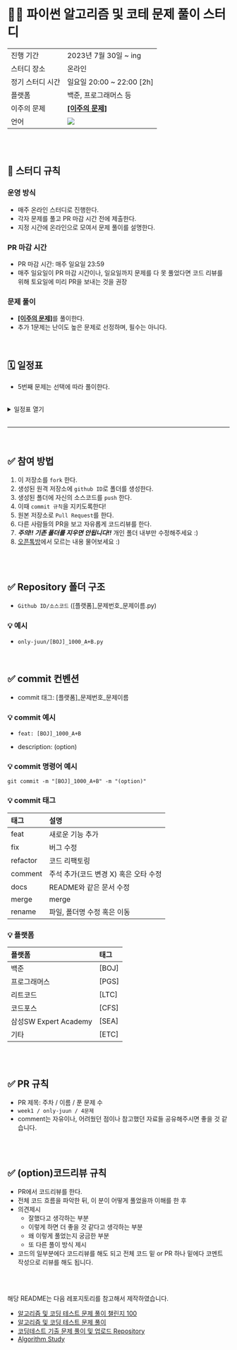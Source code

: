 # 🧑‍💻 파이썬 알고리즘 및 코테 문제 풀이 스터디
<table>
  <tr>
    <td>진행 기간</td>
    <td>2023년 7월 30일 ~ ing </td>
  </tr>
  <tr>
    <td>스터디 장소</td>
    <td>온라인</td>
  </tr>
  <tr>
    <td>정기 스터디 시간</td>
    <td>일요일 20:00 ~ 22:00 [2h] </a></td>
  </tr>
  <tr>
    <td>플랫폼</td>
    <td>백준, 프로그래머스 등</td>
  </tr>
  <tr>
    <td>이주의 문제</td>
    <td><a href="https://github.com/PythonAlgoStudy/Algo_Study/blob/main/picked.md"><b>[이주의 문제]</b></td>
  </tr>
  <tr>
    <td>언어</td>
    <td>
        <img src="https://img.shields.io/badge/Python-3776AB?style=for-the-badge&logo=python&logoColor=white">
    </td>
  </tr>
</table>


<br />
<br />

## 📌 스터디 규칙

### 운영 방식

- 매주 온라인 스터디로 진행한다.
- 각자 문제를 풀고 PR 마감 시간 전에 제출한다.
- 지정 시간에 온라인으로 모여서 문제 풀이를 설명한다.

### PR 마감 시간

- PR 마감 시간: 매주 일요일 23:59
- 매주 일요일이 PR 마감 시간이나, 일요일까지 문제를 다 못 풀었다면 코드 리뷰를 위해 토요일에 미리 PR을 보내는 것을 권장

### 문제 풀이
- <a href="https://github.com/PythonAlgoStudy/Algo_Study/blob/main/picked.md"><b>[이주의 문제]</b></a>를 풀이한다.
- 추가 1문제는 난이도 높은 문제로 선정하며, 필수는 아니다.
<br/>

## 🗓 일정표
- 5번째 문제는 선택에 따라 풀이한다.
<br>
<details>
  <summary>일정표 열기</summary>

 
| 주차 | 날짜 | 문제 유형 | 문제번호 | 문제 | 난이도 | 비고 |
|:---:|:---:|:---:|:---:|:---:|:---:|:---:|
| week8 | 23.09.11 ~ 23.09.17 | 이분 탐색 <br> 문자열 <br> 시뮬레이션 <br> 그래프 이론 <br>| [7795](https://www.acmicpc.net/problem/7795) <br> [9935](https://www.acmicpc.net/problem/9935) <br> [13460](https://www.acmicpc.net/problem/13460) <br> [3197](https://www.acmicpc.net/problem/3197) <br> | <p align=left> [먹을 것인가 먹힐 것인가](https://www.acmicpc.net/problem/7795) <br> [문자열 폭발](https://www.acmicpc.net/problem/9935) <br> [구슬 탈출 2](https://www.acmicpc.net/problem/13460) <br> [백조의 호수](https://www.acmicpc.net/problem/3197) <br> | <img height="20px" width="25px" src="https://static.solved.ac/tier_small/8.svg"/> <br> <img height="20px" width="25px" src="https://static.solved.ac/tier_small/12.svg"/> <br> <img height="20px" width="25px" src="https://static.solved.ac/tier_small/15.svg"/> <br> <img height="20px" width="25px" src="https://static.solved.ac/tier_small/16.svg"/> <br> | <br><br><br><br> |
| week7 | 23.09.04 ~ 23.09.10 | 복습 주간 | | | | |
| week6 | 23.08.28 ~ 23.09.03 | DP <br> 구현 <br> 누적합 <br> 브루트포스 <br> 그래프 <br> 이분탐색 <br>| [1010](https://www.acmicpc.net/problem/1010) <br> [2615](https://www.acmicpc.net/problem/2615) <br> [3020](https://www.acmicpc.net/problem/3020) <br> [15684](https://www.acmicpc.net/problem/15684) <br> [1162](https://www.acmicpc.net/problem/1162) <br> [14003](https://www.acmicpc.net/problem/14003) <br> | <p align=left> [다리 놓기](https://www.acmicpc.net/problem/1010) <br> [오목](https://www.acmicpc.net/problem/2615) <br> [개똥벌레](https://www.acmicpc.net/problem/3020) <br> [사다리 조작](https://www.acmicpc.net/problem/15684) <br> [도로포장](https://www.acmicpc.net/problem/1162) <br> [가장 긴 증가하는 부분수열5](https://www.acmicpc.net/problem/14003) <br> | <img height="20px" width="25px" src="https://static.solved.ac/tier_small/6.svg"/> <br> <img height="20px" width="25px" src="https://static.solved.ac/tier_small/10.svg"/> <br> <img height="20px" width="25px" src="https://static.solved.ac/tier_small/12.svg"/> <br> <img height="20px" width="25px" src="https://static.solved.ac/tier_small/14.svg"/> <br> <img height="20px" width="25px" src="https://static.solved.ac/tier_small/15.svg"/> <br> <img height="20px" width="25px" src="https://static.solved.ac/tier_small/16.svg"/> <br>| <br><br><br><br> |
| week5 | 23.08.21 ~ 23.08.27 | 그래프 <br> 시뮬레이션 <br> 누적합 <br> 백트래킹 <br> DP <br>| [10472](https://www.acmicpc.net/problem/10472) <br> [14503](https://www.acmicpc.net/problem/14503) <br> [10800](https://www.acmicpc.net/problem/10800) <br> [12100](https://www.acmicpc.net/problem/12100) <br> [1328](https://www.acmicpc.net/problem/1328) <br> | <p align=left> [십자뒤집기](https://www.acmicpc.net/problem/10472) <br> [로봇 청소기](https://www.acmicpc.net/problem/14503) <br> [컬러볼](https://www.acmicpc.net/problem/10800) <br> [2048](https://www.acmicpc.net/problem/12100) <br> [고층빌딩](https://www.acmicpc.net/problem/1328) <br> | <img height="20px" width="25px" src="https://static.solved.ac/tier_small/11.svg"/> <br> <img height="20px" width="25px" src="https://static.solved.ac/tier_small/11.svg"/> <br> <img height="20px" width="25px" src="https://static.solved.ac/tier_small/14.svg"/> <br> <img height="20px" width="25px" src="https://static.solved.ac/tier_small/14.svg"/> <br> <img height="20px" width="25px" src="https://static.solved.ac/tier_small/16.svg"/> <br>| <br><br><br><br> |
| week4 | 23.08.14 ~ 23.08.20 | 이분탐색 <br> 투포인터 <br> DP <br> 시뮬레이션 <br>| [2343](https://www.acmicpc.net/problem/2343) <br> [2470](https://www.acmicpc.net/problem/2470) <br> [4811](https://www.acmicpc.net/problem/4811) <br> [13459](https://www.acmicpc.net/problem/13459) <br>| <p align=left> [기타 레슨](https://www.acmicpc.net/problem/2343) <br> [두 용액](https://www.acmicpc.net/problem/2470) <br> [알약](https://www.acmicpc.net/problem/4811) <br> [구슬 탈출](https://www.acmicpc.net/problem/13459) <br> | <img height="20px" width="25px" src="https://static.solved.ac/tier_small/10.svg"/> <br> <img height="20px" width="25px" src="https://static.solved.ac/tier_small/11.svg"/> <br> <img height="20px" width="25px" src="https://static.solved.ac/tier_small/11.svg"/> <br> <img height="20px" width="25px" src="https://static.solved.ac/tier_small/15.svg"/> <br>| <br><br><br><br> |
| week3 | 23.08.07 ~ 23.08.13 | 문자열 <br> 그리디 <br> 구현 <br> 그리디 <br>| [5525](https://www.acmicpc.net/problem/5525) <br> [1931](https://www.acmicpc.net/problem/1931) <br> [14500](https://www.acmicpc.net/problem/14500) <br> [1202](https://www.acmicpc.net/problem/1202) <br>| <p align=left> [IOIOI](https://www.acmicpc.net/problem/5525) <br> [회의실 배정](https://www.acmicpc.net/problem/1931) <br> [테트로미노](https://www.acmicpc.net/problem/14500) <br> [보석도둑](https://www.acmicpc.net/problem/1202) <br> | <img height="20px" width="25px" src="https://static.solved.ac/tier_small/10.svg"/> <br> <img height="20px" width="25px" src="https://static.solved.ac/tier_small/10.svg"/> <br> <img height="20px" width="25px" src="https://static.solved.ac/tier_small/12.svg"/> <br> <img height="20px" width="25px" src="https://static.solved.ac/tier_small/14.svg"/> <br>| <br><br><br><br> |
| week2 | 23.07.31 ~ 23.08.06 | 그래프 탐색 | [2468](https://www.acmicpc.net/problem/2468) <br> [1389](https://www.acmicpc.net/problem/1389) <br> [2206](https://www.acmicpc.net/problem/2206) <br> [1103](https://www.acmicpc.net/problem/1103) <br>| <p align=left> [안전 영역](https://www.acmicpc.net/problem/2468) <br> [케빈 베이컨의 6단계 법칙](https://www.acmicpc.net/problem/1389) <br> [벽 부수고 이동하기](https://www.acmicpc.net/problem/2206) <br> [게임](https://www.acmicpc.net/problem/1103) <br> | <img height="20px" width="25px" src="https://static.solved.ac/tier_small/10.svg"/> <br> <img height="20px" width="25px" src="https://static.solved.ac/tier_small/10.svg"/> <br> <img height="20px" width="25px" src="https://static.solved.ac/tier_small/13.svg"/> <br> <img height="20px" width="25px" src="https://static.solved.ac/tier_small/14.svg"/> <br>| <br><br><br><br> |
| week1 | 23.07.28 ~ 23.07.30 | 그래프 탐색 | [7576](https://www.acmicpc.net/problem/7576) <br> [16918](https://www.acmicpc.net/problem/16918) <br> |<p align=left> [토마토](https://www.acmicpc.net/problem/7576) <br> [봄버맨](https://www.acmicpc.net/problem/16918) <br> | <img height="20px" width="25px" src="https://static.solved.ac/tier_small/11.svg"/> <br> <img height="20px" width="25px" src="https://static.solved.ac/tier_small/10.svg"/> <br>| <br><br><br><br> |
  </details>
<br/>

---

<br/>

## ✅ 참여 방법
1. 이 저장소를 `fork` 한다.
2. 생성된 원격 저장소에 `github ID`로 폴더를 생성한다.
3. 생성된 폴더에 자신의 소스코드를 `push` 한다.
4. 이때 `commit 규칙`을 지키도록한다!
5. 원본 저장소로 `Pull Request`를 한다.
6. 다른 사람들의 PR을 보고 자유롭게 코드리뷰를 한다.
7. ***주의!! 기존 폴더를 지우면 안됩니다!!*** 개인 폴더 내부만 수정해주세요 :)
8. [오픈톡방](https://open.kakao.com/o/gWQkZKxf)에서 모르는 내용 물어보세요 :)

<br />
<br />

## ✅ Repository 폴더 구조

- `Github ID/소스코드` ([플랫폼]_문제번호_문제이름.py)

### 💡 예시
- `only-juun/[BOJ]_1000_A+B.py`

<br/>

## ✅ commit 컨벤션
- commit 태그: [플랫폼]_문제번호_문제이름

### 💡 commit 예시

- `feat: [BOJ]_1000_A+B`

- description: (option)

### 💡 commit 명령어 예시
```
git commit -m "[BOJ]_1000_A+B" -m "(option)"
```

### 💡 commit 태그

| 태그       | 설명                   |
|:---------|:------------------------|
| feat     | 새로운 기능 추가 |
| fix      | 버그 수정 |
| refactor | 코드 리팩토링 |
| comment  | 주석 추가(코드 변경 X) 혹은 오타 수정 |
| docs     | README와 같은 문서 수정 |
| merge    | merge |
| rename   | 파일, 폴더명 수정 혹은 이동 |

### 💡 플랫폼

| 플랫폼    | 태그  |
|:-------|:----|
| 백준     | [BOJ] |
| 프로그래머스 | [PGS] |
| 리트코드   | [LTC] |
| 코드포스   | [CFS] |
| 삼성SW Expert Academy   | [SEA] |
| 기타   | [ETC] |

<br />
<br />

## ✅ PR 규칙
- PR 제목: 주차 / 이름 / 푼 문제 수
-  ```week1 / only-juun / 4문제 ```
-  comment는 자유이나, 어려웠던 점이나 참고했던 자료들 공유해주시면 좋을 것 같습니다.

<br />
<br />

## ✅ (option)코드리뷰 규칙
- PR에서 코드리뷰를 한다.
- 전체 코드 흐름을 파악한 뒤, 이 분이 어떻게 풀었을까 이해를 한 후 
- 의견제시
  -   잘했다고 생각하는 부분
  -   이렇게 하면 더 좋을 것 같다고 생각하는 부분
  -   왜 이렇게 풀었는지 궁금한 부분
  -   또 다른 풀이 방식 제시
- 코드의 일부분에다 코드리뷰를 해도 되고 전체 코드 밑 or PR 하나 밑에다 코멘트 작성으로 리뷰를 해도 됩니다.

<br />
<br />

해당 README는 다음 레포지토리를 참고해서 제작하였습니다.

- [알고리즘 및 코딩 테스트 문제 풀이 챌린지 100](https://github.com/ellynhan/challenge100-codingtest-study)
- [알고리즘 및 코딩 테스트 문제 풀이](https://github.com/Seongho0503/Algo_Study)
- [코딩테스트 기출 문제 풀이 및 업로드 Repository](https://github.com/CodeTest-StudyGroup/Code-Test-Study)
- [Algorithm Study](https://github.com/b1urrrr/Algorithm-Study)
